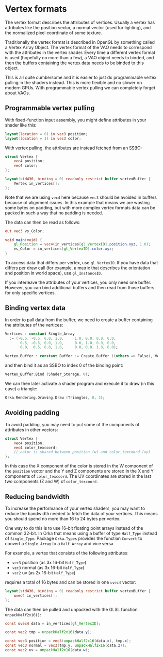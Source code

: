 # Vertex formats

The vertex format describes the attributes of vertices. Usually a vertex
has attributes like the position vector, a normal vector (used for lighting),
and the normalized pixel coordinate of some texture.

Traditionally the vertex format is described in OpenGL by something called
a Vertex Array Object. The vertex format of the VAO needs to correspond
with the attributes in the vertex shader. Every time a different vertex
format is used (hopefully no more than a few), a VAO object needs to binded,
and then the buffers containing the vertex data needs to be binded to this
object.

This is all quite cumbersome and it is easier to just do programmable
vertex pulling in the shaders instead. This is more flexible and no slower
on modern GPUs. With programmable vertex pulling we can completely forget
about VAOs.

## Programmable vertex pulling

With fixed-function input assembly, you might define attributes in your
shader like this:

```glsl
layout(location = 0) in vec3 position;
layout(location = 1) in vec3 color;
```

With vertex pulling, the attributes are instead fetched from an SSBO:

```glsl
struct Vertex {
    vec4 position;
    vec4 color;
};

layout(std430, binding = 0) readonly restrict buffer vertexBuffer {
    Vertex in_vertices[];
};
```

Note that we are using `vec4` here because `vec3` should be avoided in
buffers because of alignment issues. In this example that means we are
wasting some bytes on padding, but with more complex vertex formats
data can be packed in such a way that no padding is needed.

The data can then be read as follows:

```glsl
out vec3 vs_Color;

void main(void) {
    gl_Position = vec4(in_vertices[gl_VertexID].position.xyz, 1.0);
    vs_Color = in_vertices[gl_VertexID].color.xyz;
}
```

To access data that differs per vertex, use `gl_VertexID`. If you have
data that differs per draw call (for example, a matrix that describes the
orientation and position in world space), use `gl_InstanceID`.

If you interleave the attributes of your vertices, you only need one buffer.
However, you can bind additional buffers and then read from those buffers
for only specific vertices.

## Binding vertex data

In order to pull data from the buffer, we need to create a buffer
containing the attributes of the vertices:

```ada
Vertices : constant Single_Array
  := (-0.5, -0.5, 0.0, 1.0,     1.0, 0.0, 0.0, 0.0,
       0.5, -0.5, 0.0, 1.0,     0.0, 1.0, 0.0, 0.0,
       0.0,  0.5, 0.0, 1.0,     0.0, 0.0, 1.0, 0.0);

Vertex_Buffer : constant Buffer := Create_Buffer ((others => False), Vertices);
```

and then bind it as an SSBO to index 0 of the binding point:

```ada
Vertex_Buffer.Bind (Shader_Storage, 0);
```

We can then later activate a shader program and execute it to draw (in this case)
a triangle:

```ada
Orka.Rendering.Drawing.Draw (Triangles, 0, 3);
```

## Avoiding padding

To avoid padding, you may need to put some of the components of attributes
in other vectors:

```glsl
struct Vertex {
    vec4 position;
    vec4 color_texcoord;
    // color is shared between position (w) and color_texcoord (xy)
};
```

In this case the X component of the color is stored in the W component
of the `position` vector and the Y and Z components are stored in the X
and Y components of `color_texcoord`. The UV coordinates are stored in
the last two components (Z and W) of `color_texcoord`.

## Reducing bandwidth

To increase the performance of your vertex shaders, you may want to reduce
the bandwidth needed to fetch the data of your vertices. This means you
should spend no more than 16 to 24 bytes per vertex.

One way to do this is to use 16-bit floating point arrays instead of the
common 32-bit. In Orka that means using a buffer of type `Half_Type` instead
of `Single_Type`. Package `Orka.Types` provides the function `Convert` to
convert a `Single_Array` to a `Half_Array` and vice versa.

For example, a vertex that consists of the following attributes:

- `vec3` position (as 3x 16-bit `Half_Type`)
- `vec3` normal   (as 3x 16-bit `Half_Type`)
- `vec2` uv       (as 2x 16-bit `Half_Type`)

requires a total of 16 bytes and can be stored in one `uvec4` vector:

```glsl
layout(std430, binding = 0) readonly restrict buffer vertexBuffer {
    uvec4 in_vertices[];
};
```

The data can then be pulled and unpacked with the GLSL function
`unpackHalf2x16()`:

```glsl
const uvec4 data = in_vertices[gl_VertexID];

const vec2 tmp = unpackHalf2x16(data.y);

const vec3 position = vec3(unpackHalf2x16(data.x), tmp.x);
const vec3 normal = vec3(tmp.y, unpackHalf2x16(data.z));
const vec2 uv = unpackHalf2x16(data.w);
```
